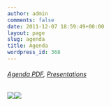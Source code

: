 ```yaml
---
author: admin
comments: false
date: 2011-12-07 18:59:49+00:00
layout: page
slug: agenda
title: Agenda
wordpress_id: 368
---
```


###### [Agenda PDF](http://www.nsf-nsfc-sw.org/wp-content/uploads/China-US-Workshop2-Agenda_v2.pdf), [Presentations](http://goc.pragma-grid.net/doc/CUSW2/presentations)




###### [![](http://www.nsf-nsfc-sw.org/wp-content/uploads/China-US_Workshop2_Agenda_v2_Page_1.jpg)](http://www.nsf-nsfc-sw.org/wp-content/uploads/China-US_Workshop2_Agenda_v2_Page_1.jpg)[![](http://www.nsf-nsfc-sw.org/wp-content/uploads/China-US_Workshop2_Agenda_v2_Page_2.jpg)](http://www.nsf-nsfc-sw.org/wp-content/uploads/China-US_Workshop2_Agenda_v2_Page_2.jpg)
